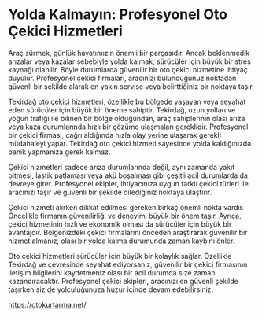 # Yolda Kalmayın: Profesyonel Oto Çekici Hizmetleri
Araç sürmek, günlük hayatımızın önemli bir parçasıdır. Ancak beklenmedik arızalar veya kazalar sebebiyle yolda kalmak, sürücüler için büyük bir stres kaynağı olabilir. Böyle durumlarda güvenilir bir oto çekici hizmetine ihtiyaç duyulur. Profesyonel çekici firmaları, aracınızı bulunduğunuz noktadan güvenli bir şekilde alarak en yakın servise veya belirttiğiniz bir noktaya taşır.

Tekirdağ oto çekici hizmetleri, özellikle bu bölgede yaşayan veya seyahat eden sürücüler için büyük bir öneme sahiptir. Tekirdağ, uzun yolları ve yoğun trafiği ile bilinen bir bölge olduğundan, araç sahiplerinin olası arıza veya kaza durumlarında hızlı bir çözüme ulaşmaları gereklidir. Profesyonel bir çekici firması, çağrı aldığında hızla olay yerine ulaşarak gerekli müdahaleyi yapar. Tekirdağ oto çekici hizmeti sayesinde yolda kaldığınızda panik yapmanıza gerek kalmaz.

Çekici hizmetleri sadece arıza durumlarında değil, aynı zamanda yakıt bitmesi, lastik patlaması veya akü boşalması gibi çeşitli acil durumlarda da devreye girer. Profesyonel ekipler, ihtiyacınıza uygun farklı çekici türleri ile aracınızı taşır ve güvenli bir şekilde dilediğiniz noktaya ulaştırır.

Çekici hizmeti alırken dikkat edilmesi gereken birkaç önemli nokta vardır. Öncelikle firmanın güvenilirliği ve deneyimi büyük bir önem taşır. Ayrıca, çekici hizmetinin hızlı ve ekonomik olması da sürücüler için büyük bir avantajdır. Bölgenizdeki çekici firmalarını önceden araştırarak güvenilir bir hizmet almanız, olası bir yolda kalma durumunda zaman kaybını önler.

Oto çekici hizmetleri sürücüler için büyük bir kolaylık sağlar. Özellikle Tekirdağ ve çevresinde seyahat ediyorsanız, güvenilir bir çekici firmasının iletişim bilgilerini kaydetmeniz olası bir acil durumda size zaman kazandıracaktır. Profesyonel çekici ekipleri, aracınızı en güvenli şekilde taşırken siz de yolculuğunuza huzur içinde devam edebilirsiniz.

https://otokurtarma.net/
